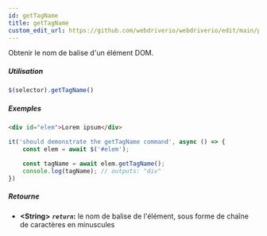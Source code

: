 ```yaml
---
id: getTagName
title: getTagName
custom_edit_url: https://github.com/webdriverio/webdriverio/edit/main/packages/webdriverio/src/commands/element/getTagName.ts
---
```


Obtenir le nom de balise d'un élément DOM.

##### Utilisation

```js
$(selector).getTagName()
```

##### Exemples

```html title="index.html"
<div id="elem">Lorem ipsum</div>

```

```js title="getTagName.js"
it('should demonstrate the getTagName command', async () => {
    const elem = await $('#elem');

    const tagName = await elem.getTagName();
    console.log(tagName); // outputs: "div"
})
```

##### Retourne

- **&lt;String&gt;**
            **<code><var>return</var></code>:** le nom de balise de l'élément, sous forme de chaîne de caractères en minuscules